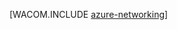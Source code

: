 <properties linkid="manage-fundamentals-networking" urlDisplayName="Networking" pageTitle="Networking (Services) - Azure fundamentals" metaKeywords="Azure virtual network, Azure connect, Azure 流量管理器" description="An introduction in Azure networking." metaCanonical="http://www.windowsazure.cn/en-us/develop/net/fundamentals/networking/" services="virtual-network" documentationCenter="" title="" authors="" solutions="" manager="" editor="" />
<tags ms.service="virtual-network"
    ms.date="11/10/2014"
    wacn.date="04/11/2015"
    />




[WACOM.INCLUDE [azure-networking](../includes/azure-networking.md)]
